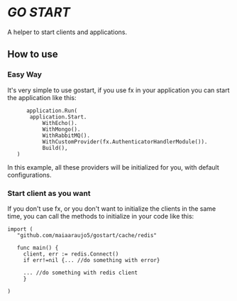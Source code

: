 # *GO START*

A helper to start clients and applications.

## How to use

### Easy Way

It's very simple to use gostart, if you use fx in your application you can start the application like this:

 ```shell
       application.Run(
		application.Start.
			WithEcho().
			WithMongo().
			WithRabbitMQ().
			WithCustomProvider(fx.AuthenticatorHandlerModule()).
			Build(),
	)
```

In this example, all these providers will be initialized for you, with default configurations.

### Start client as you want

If you don't use fx, or you don't want to initialize the clients in the same time, you can call the methods to
initialize in your code like this:

 ```shell
 import (
	"github.com/maiaaraujo5/gostart/cache/redis"
	
	func main() {
	  client, err := redis.Connect()
	  if err!=nil {... //do something with error}	
	  
	  ... //do something with redis client
	  }
	
)
```